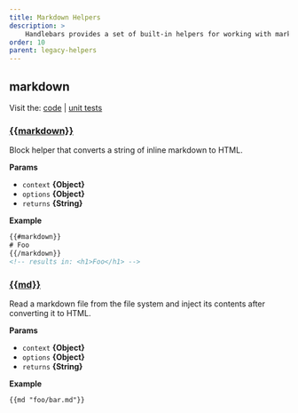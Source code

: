 ```yaml
---
title: Markdown Helpers
description: >
    Handlebars provides a set of built-in helpers for working with markdown. These helpers are used to format and manipulate markdown content, making it easier to display markdown in a readable format.
order: 10
parent: legacy-helpers
---
```


## markdown

Visit the: [code](https://github.com/jaredwray/fumanchu/tree/main/helpers/lib/markdown.js) | [unit tests](https://github.com/jaredwray/fumanchu/tree/main/helpers/test/markdown.js)

### [{{markdown}}](https://github.com/jaredwray/fumanchu/tree/main/helpers/lib/markdown.js#L28)

Block helper that converts a string of inline markdown to HTML.

**Params**

* `context` **{Object}**
* `options` **{Object}**
* `returns` **{String}**

**Example**

```html
{{#markdown}}
# Foo
{{/markdown}}
<!-- results in: <h1>Foo</h1> -->
```

### [{{md}}](https://github.com/jaredwray/fumanchu/tree/main/helpers/lib/markdown.js#L55)

Read a markdown file from the file system and inject its contents after converting it to HTML.

**Params**

* `context` **{Object}**
* `options` **{Object}**
* `returns` **{String}**

**Example**

```html
{{md "foo/bar.md"}}
```
